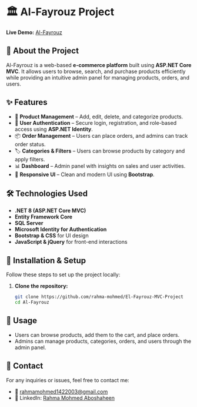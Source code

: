 # 🏛 Al-Fayrouz Project

**Live Demo:** [Al-Fayrouz](http://al-fayroz.runasp.net/)  

## 📌 About the Project  
Al-Fayrouz is a web-based **e-commerce platform** built using **ASP.NET Core MVC**. It allows users to browse, search, and purchase products efficiently while providing an intuitive admin panel for managing products, orders, and users.  

## ✨ Features  
- 🛒 **Product Management** – Add, edit, delete, and categorize products.  
- 👥 **User Authentication** – Secure login, registration, and role-based access using **ASP.NET Identity**.  
- 📦 **Order Management** – Users can place orders, and admins can track order status.  
- 🏷 **Categories & Filters** – Users can browse products by category and apply filters.  
- 📊 **Dashboard** – Admin panel with insights on sales and user activities.  
- 🎨 **Responsive UI** – Clean and modern UI using **Bootstrap**.  

## 🛠 Technologies Used  
- **.NET 8 (ASP.NET Core MVC)**
- **Entity Framework Core**
- **SQL Server**
- **Microsoft Identity for Authentication**
- **Bootstrap & CSS** for UI design  
- **JavaScript & jQuery** for front-end interactions  

## 🚀 Installation & Setup  

Follow these steps to set up the project locally:  

1. **Clone the repository:**  
   ```sh
   git clone https://github.com/rahma-mohmed/El-Fayrouz-MVC-Project
   cd Al-Fayrouz
## 📜 Usage  
- Users can browse products, add them to the cart, and place orders.
- Admins can manage products, categories, orders, and users through the admin panel.

## 📩 Contact  
For any inquiries or issues, feel free to contact me:
- 📧 rahmamohmed1422003@gmail.com
- 🔗 LinkedIn: [Rahma Mohmed Aboshaheen](https://www.linkedin.com/in/rahma-aboshaheen-059868289/) 
